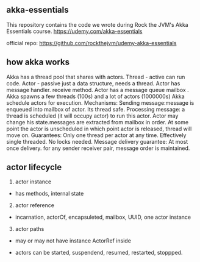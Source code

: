 ## akka-essentials
This repository contains the code we wrote during Rock the JVM's Akka Essentials course.
https://udemy.com/akka-essentials

official repo: https://github.com/rockthejvm/udemy-akka-essentials


## how akka works
Akka has a thread pool that shares with actors. 
Thread - active can run code.
Actor - passive just a data structure, needs a thread. 
Actor has message handler.   receive method.
Actor has a message queue   mailbox .
Akka spawns a few threads (100s) and a lot of actors (1000000s)
Akka schedule actors for execution.
Mechanisms:
Sending message:message is enqueued into mailbox of actor. Its thread safe.
Processing message: a thread is scheduled (it will occupy actor) to run this actor. Actor may change his state.messages are extracted from mailbox in order.
At some point the actor is unscheduled in which point actor is released, thread will move on.
Guarantees: Only one thread per actor at any time. Effectively single threaded. No locks needed.
Message delivery guarantee: At most once delivery. for any sender receiver pair, message order is maintained.

## actor lifecycle
1. actor instance
  - has methods, internal state
2. actor reference
  - incarnation, actorOf, encapsuleted, mailbox, UUID, one actor instance
3. actor paths
  - may or may not have instance ActorRef inside
  
 - actors can be started, suspendend, resumed, restarted, stoppped.
 
